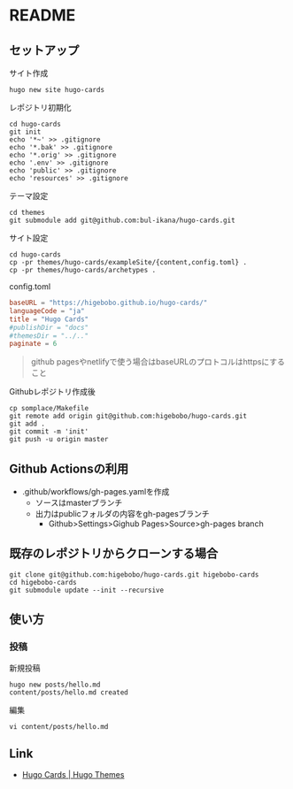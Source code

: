 # README

## セットアップ

サイト作成

```shell
hugo new site hugo-cards
```

レポジトリ初期化

```shell
cd hugo-cards
git init
echo '*~' >> .gitignore
echo '*.bak' >> .gitignore
echo '*.orig' >> .gitignore
echo '.env' >> .gitignore
echo 'public' >> .gitignore
echo 'resources' >> .gitignore
```

テーマ設定

```shell
cd themes 
git submodule add git@github.com:bul-ikana/hugo-cards.git
```

サイト設定

```shell
cd hugo-cards
cp -pr themes/hugo-cards/exampleSite/{content,config.toml} .
cp -pr themes/hugo-cards/archetypes .
```

config.toml

```toml
baseURL = "https://higebobo.github.io/hugo-cards/"
languageCode = "ja"
title = "Hugo Cards"
#publishDir = "docs"
#themesDir = "../.."
paginate = 6
```

> github pagesやnetlifyで使う場合はbaseURLのプロトコルはhttpsにすること

Githubレポジトリ作成後

```shell
cp somplace/Makefile
git remote add origin git@github.com:higebobo/hugo-cards.git
git add .
git commit -m 'init'
git push -u origin master
```

## Github Actionsの利用

* .github/workflows/gh-pages.yamlを作成
    * ソースはmasterブランチ
    * 出力はpublicフォルダの内容をgh-pagesブランチ
        * Github>Settings>Gighub Pages>Source>gh-pages branch

## 既存のレポジトリからクローンする場合

```shell
git clone git@github.com:higebobo/hugo-cards.git higebobo-cards
cd higebobo-cards
git submodule update --init --recursive
```

## 使い方

### 投稿

新規投稿

```shell
hugo new posts/hello.md
content/posts/hello.md created
```

編集

```shell
vi content/posts/hello.md
```

## Link

* [Hugo Cards \| Hugo Themes](https://themes.gohugo.io/hugo-cards/)
